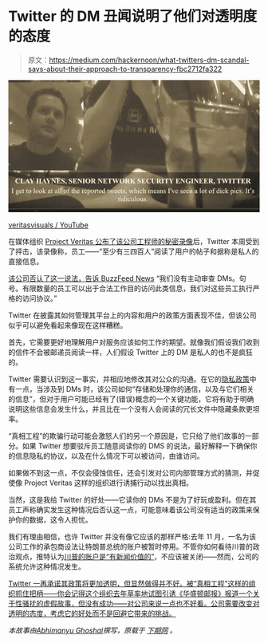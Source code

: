 # Twitter 的 DM 丑闻说明了他们对透明度的态度

> 原文：<https://medium.com/hackernoon/what-twitters-dm-scandal-says-about-their-approach-to-transparency-fbc2712fa322>

![](img/f10e768e53330a51ef7b8eb323a73766.png)

[veritasvisuals / YouTube](https://www.youtube.com/watch?v=rgyPpsX2B0g)

在媒体组织 [Project Veritas 公布了该公司工程师的秘密录像](https://www.youtube.com/watch?v=rgyPpsX2B0g)后，Twitter 本周受到了抨击，该录像称，员工——“至少有三四百人”阅读了用户的帖子和据称是私人的直接信息。

[该公司否认了这一说法，告诉 BuzzFeed News](https://www.buzzfeed.com/charliewarzel/twitter-says-no-hundreds-of-twitter-employees-are-not) “我们没有主动审查 DMs。句号。有限数量的员工可以出于合法工作目的访问此类信息，我们对这些员工执行严格的访问协议。”

Twitter 在披露其如何管理其平台上的内容和用户的政策方面表现不佳，但该公司似乎可以避免看起来像现在这样糟糕。

首先，它需要更好地理解用户对服务应该如何工作的期望。就像我们假设我们收到的信件不会被邮递员阅读一样，人们假设 Twitter 上的 DM 是私人的也不是疯狂的。

Twitter 需要认识到这一事实，并相应地修改其对公众的沟通。在它的[隐私政策](https://twitter.com/en/privacy)中有一点，当涉及到 DMs 时，该公司如何“存储和处理你的通信，以及与它们相关的信息”，但对于用户可能已经有了(错误)概念的一个关键功能，它将有助于明确说明这些信息会发生什么，并且比在一个没有人会阅读的冗长文件中隐藏条款更坦率。

“真相工程”的欺骗行动可能会激怒人们的另一个原因是，它只给了他们故事的一部分。如果 Twitter 想要驳斥员工随意阅读你的 DMS 的说法，最好解释一下确保你的信息隐私的协议，以及在什么情况下可以被访问，由谁访问。

如果做不到这一点，不仅会侵蚀信任，还会引发对公司内部管理方式的猜测，并促使像 Project Veritas 这样的组织进行诱捕行动以找出真相。

当然，这是我给 Twitter 的好处——它读你的 DMs 不是为了好玩或盈利。但在其员工声称确实发生这种情况后否认这一点，可能意味着该公司没有适当的政策来保护你的数据，这令人担忧。

我们有理由相信，也许 Twitter 并没有像它应该的那样严格:去年 11 月，一名为该公司工作的承包商设法让特朗普总统的账户被暂时停用。不管你如何看待川普的政治观点，推特认为[川普的账户是“有新闻价值的”](http://fortune.com/2017/11/09/donald-trump-twitter-jack-dorsey/)，不应该被关闭——然而，公司的系统允许这种情况发生。

[Twitter 一再承诺其政策将更加透明，但显然做得并不好。被“真相工程”这样的组织抓住把柄——你会记得这个组织去年草率地试图引诱《华盛顿邮报》报道一个关于性骚扰的虚假故事，但没有成功——对公司来说一点也不好看。公司需要改变对透明的态度，考虑它的好处而不是回避它带来的挑战。](https://thenextweb.com/twitter/2017/10/13/twitter-terrible-referee-arena/)

*本故事由*[*Abhimanyu Ghoshal*](https://thenextweb.com/author/abhimanyughoshal/)*撰写，原载于* [*下期网*](https://thenextweb.com/twitter/2018/01/16/how-twitter-could-have-easily-avoided-this-weeks-dm-scandal/) *。*